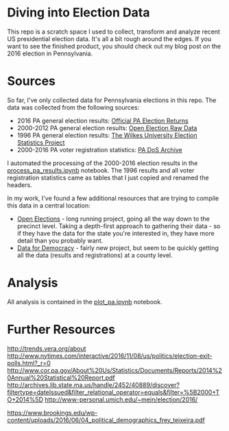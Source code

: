 # Diving into Election Data

This repo is a scratch space I used to collect, transform and analyze recent US
presidential election data. It's all a bit rough around the edges. If you want
to see the finished product, you should check out my blog post on the 2016
election in Pennsylvania.

# Sources

So far, I've only collected data for Pennsylvania elections in this repo. The
data was collected from the following sources:

* 2016 PA general election
  results:
  [Official PA Election Returns](http://www.electionreturns.pa.gov/ENR_New/General/CountyBreakDownResults?officeId=1&districtId=1&ElectionID=undefined&ElectionType=undefined&IsActive=undefined)
* 2000-2012 PA general election results: [Open Election Raw Data](https://github.com/openelections/openelections-results-pa/tree/master/raw)
* 1996 PA general election
  results:
  [The Wilkes University Election Statistics Project](http://staffweb.wilkes.edu/harold.cox/pres/PaPres1996.html)
* 2000-2016 PA voter registration statistics: [PA DoS Archive](http://www.dos.pa.gov/VotingElections/OtherServicesEvents/VotingElectionStatistics/Pages/Voter-Registration-Statistics-Archives.aspx)

I automated the processing of the 2000-2016 election results in
the [process_pa_results.ipynb](/blob/master/process_pa_results.ipynb)
notebook. The 1996 results and all voter registration statistics came as tables
that I just copied and renamed the headers.

In my work, I've found a few additional resources that are trying to compile
this data in a central location:

* [Open Elections](http://www.openelections.net/) - long running project, going
  all the way down to the precinct level. Taking a depth-first approach to
  gathering their data - so if they have the data for the state you're
  interested in, they have more detail than you probably
  want.
* [Data for Democracy](https://github.com/Data4Democracy/election-transparency) -
  fairly new project, but seem to be quickly getting all the data (results and
  registrations) at a county level.

# Analysis

All analysis is contained in the [plot_pa.ipynb](/blob/master/plot_pa.ipynb)
notebook.

# Further Resources

http://trends.vera.org/about
http://www.nytimes.com/interactive/2016/11/08/us/politics/election-exit-polls.html?_r=0
http://www.cor.pa.gov/About%20Us/Statistics/Documents/Reports/2014%20Annual%20Statistical%20Report.pdf
http://archives.lib.state.ma.us/handle/2452/40889/discover?filtertype=dateIssued&filter_relational_operator=equals&filter=%5B2000+TO+2014%5D
http://www-personal.umich.edu/~mejn/election/2016/

https://www.brookings.edu/wp-content/uploads/2016/06/04_political_demographics_frey_teixeira.pdf
